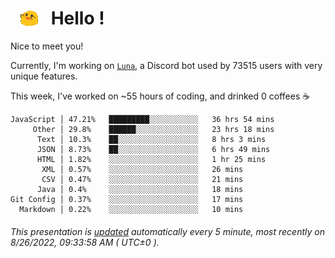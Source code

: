<h1>   <img src="./spoinky.gif" style="vertical-align:middle;" width="30px">   Hello ! </h1>

Nice to meet you!

Currently, I'm working on <a href='https://github.com/Asgarrrr/Luna'>`Luna`</a>, a Discord bot used by 73515 users with very unique features.

This week, I've worked on ~55 hours of coding, and drinked 0 coffees ☕

```
JavaScript │ 47.21%   █████████░░░░░░░░░░░   36 hrs 54 mins
     Other │ 29.8%    ██████░░░░░░░░░░░░░░   23 hrs 18 mins
      Text │ 10.3%    ██░░░░░░░░░░░░░░░░░░   8 hrs 3 mins
      JSON │ 8.73%    ██░░░░░░░░░░░░░░░░░░   6 hrs 49 mins
      HTML │ 1.82%    ░░░░░░░░░░░░░░░░░░░░   1 hr 25 mins
       XML │ 0.57%    ░░░░░░░░░░░░░░░░░░░░   26 mins
       CSV │ 0.47%    ░░░░░░░░░░░░░░░░░░░░   21 mins
      Java │ 0.4%     ░░░░░░░░░░░░░░░░░░░░   18 mins
Git Config │ 0.37%    ░░░░░░░░░░░░░░░░░░░░   17 mins
  Markdown │ 0.22%    ░░░░░░░░░░░░░░░░░░░░   10 mins
```

###### This presentation is [updated](https://github.com/Asgarrrr) automatically every 5 minute, most recently on 8/26/2022, 09:33:58 AM ( UTC±0 ).